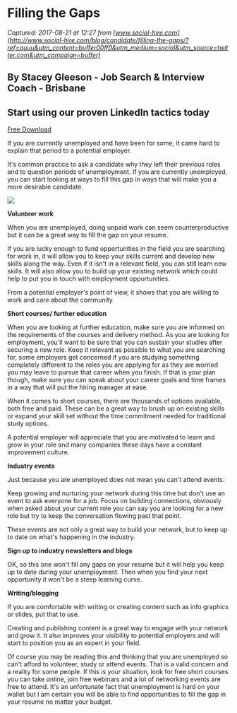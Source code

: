 # Filling the Gaps

_Captured: 2017-08-21 at 12:27 from [www.social-hire.com](http://www.social-hire.com/blog/candidate/filling-the-gaps/?ref=quuu&utm_content=buffer00ff0&utm_medium=social&utm_source=twitter.com&utm_campaign=buffer)_

## By Stacey Gleeson - Job Search & Interview Coach - Brisbane

## Start using our proven LinkedIn tactics today

[Free Download](https://social-hire.lpages.co/leadbox/1463b8573f72a2%3A1174c0d05b46dc/5672463165816832/)

If you are currently unemployed and have been for some, it came hard to explain that period to a potential employer.

It's common practice to ask a candidate why they left their previous roles and to question periods of unemployment. If you are currently unemployed, you can start looking at ways to fill this gap in ways that will make you a more desirable candidate.

![](http://www.social-hire.com/uploads/16143-pexels-photo-212286.jpeg)

**Volunteer work**

When you are unemployed, doing unpaid work can seem counterproductive but it can be a great way to fill the gap on your resume.

If you are lucky enough to fund opportunities in the field you are searching for work in, it will allow you to keep your skills current and develop new skills along the way. Even if it isn't in a relevant field, you can still learn new skills. It will also allow you to build up your existing network which could help to put you in touch with employment opportunities.

From a potential employer's point of view, it shows that you are willing to work and care about the community.

**Short courses/ further education**

When you are looking at further education, make sure you are informed on the requirements of the courses and delivery method. As you are looking for employment, you'll want to be sure that you can sustain your studies after securing a new role. Keep it relevant as possible to what you are searching for, some employers get concerned if you are studying something completely different to the roles you are applying for as they are worried you may leave to pursue that career when you finish. If that is your plan though, make sure you can speak about your career goals and time frames in a way that will put the hiring manager at ease.

When it comes to short courses, there are thousands of options available, both free and paid. These can be a great way to brush up on existing skills or expand your skill set without the time commitment needed for traditional study options.

A potential employer will appreciate that you are motivated to learn and grow in your role and many companies these days have a constant improvement culture.

**Industry events**

Just because you are unemployed does not mean you can't attend events.

Keep growing and nurturing your network during this time but don't use an event to ask everyone for a job. Focus on building connections, obviously when asked about your current role you can say you are looking for a new role but try to keep the conversation flowing past that point.

These events are not only a great way to build your network, but to keep up to date on what's happening in the industry.

**Sign up to industry newsletters and blogs**

OK, so this one won't fill any gaps on your resume but it will help you keep up to date during your unemployment. Then when you find your next opportunity it won't be a steep learning curve.

**Writing/blogging**

If you are comfortable with writing or creating content such as info graphics or slides, put that to use.

Creating and publishing content is a great way to engage with your network and grow it. It also improves your visibility to potential employers and will start to position you as an expert in your field.

Of course you may be reading this and thinking that you are unemployed so can't afford to volunteer, study or attend events. That is a valid concern and a reality for some people. If this is your situation, look for free short courses you can take online, join free webinars and a lot of networking events are free to attend. It's an unfortunate fact that unemployment is hard on your wallet but I am certain you will be able to find opportunities to fill the gap in your resume no matter your budget.
